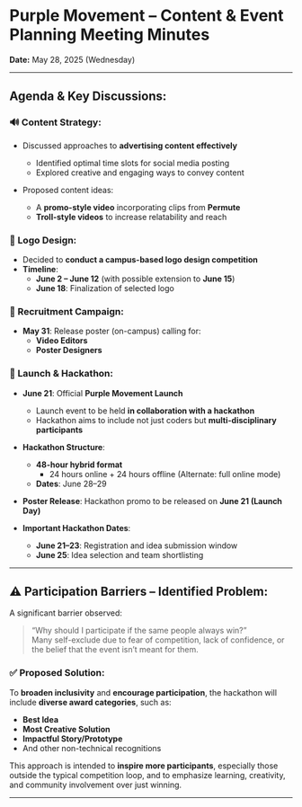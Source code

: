 # Purple Movement – Content & Event Planning Meeting Minutes  
**Date:** May 28, 2025 (Wednesday)

---

## Agenda & Key Discussions:

### 🔊 Content Strategy:
- Discussed approaches to **advertising content effectively**
  - Identified optimal time slots for social media posting
  - Explored creative and engaging ways to convey content

- Proposed content ideas:
  - A **promo-style video** incorporating clips from **Permute**
  - **Troll-style videos** to increase relatability and reach

### 🎨 Logo Design:
- Decided to **conduct a campus-based logo design competition**
- **Timeline**:
  - **June 2 – June 12** (with possible extension to **June 15**)
  - **June 18**: Finalization of selected logo

### 📣 Recruitment Campaign:
- **May 31**: Release poster (on-campus) calling for:
  - **Video Editors**
  - **Poster Designers**

### 🚀 Launch & Hackathon:
- **June 21**: Official **Purple Movement Launch**
  - Launch event to be held **in collaboration with a hackathon**
  - Hackathon aims to include not just coders but **multi-disciplinary participants**
  
- **Hackathon Structure**:
  - **48-hour hybrid format**
    - 24 hours online + 24 hours offline (Alternate: full online mode)
  - **Dates**: June 28–29

- **Poster Release**: Hackathon promo to be released on **June 21 (Launch Day)**

- **Important Hackathon Dates**:
  - **June 21–23**: Registration and idea submission window
  - **June 25**: Idea selection and team shortlisting

---

## ⚠️ Participation Barriers – Identified Problem:

A significant barrier observed:
> “Why should I participate if the same people always win?”  
> Many self-exclude due to fear of competition, lack of confidence, or the belief that the event isn’t meant for them.

### ✅ Proposed Solution:
To **broaden inclusivity** and **encourage participation**, the hackathon will include **diverse award categories**, such as:
- **Best Idea**
- **Most Creative Solution**
- **Impactful Story/Prototype**
- And other non-technical recognitions

This approach is intended to **inspire more participants**, especially those outside the typical competition loop, and to emphasize learning, creativity, and community involvement over just winning.

---
